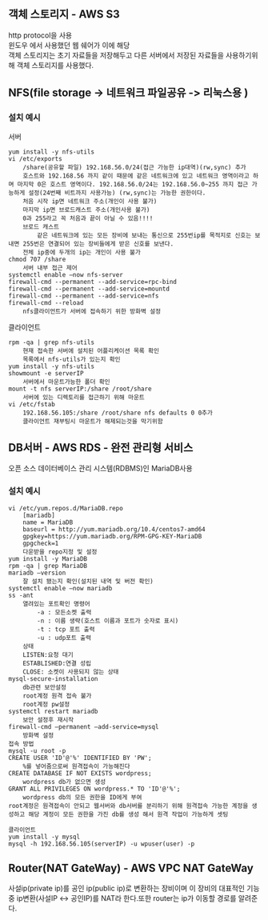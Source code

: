 ## 객체 스토리지 - AWS S3   
http protocol을 사용   
윈도우 에서 사용했던 웹 쉐어가 이에 해당   
객체 스토리지는 초기 자료들을 저장해두고 다른 서버에서 저장된 자료들을 사용하기위해 객체 스토리지를 사용했다.   

## NFS(file storage -> 네트워크 파일공유 -> 리눅스용 )
### 설치 예시
서버

    yum install -y nfs-utils
    vi /etc/exports
        /share(공유할 파일) 192.168.56.0/24(접근 가능한 ip대역)(rw,sync) 추가
        호스트와 192.168.56 까지 같이 때문에 같은 네트워크에 있고 네트워크 영역이라고 하며 마지막 0은 호스트 영역이다. 192.168.56.0/24는 192.168.56.0~255 까지 접근 가능하게 설정(24번째 비트까지 사용가능) (rw,sync)는 가능한 권한이다.
        처음 시작 ip면 네트워크 주소(개인이 사용 불가)
        마지막 ip면 브로드캐스트 주소(개인사용 불가)
        0과 255라고 꼭 처음과 끝이 아닐 수 있음!!!!
        브로드 캐스트
            같은 네트워크에 있는 모든 장비에 보내는 통신으로 255번ip를 목적지로 신호는 보내면 255번은 연결되어 있는 장비들에게 받은 신호를 보낸다.
        전체 ip중에 두개의 ip는 개인이 사용 불가
    chmod 707 /share
        서버 내부 접근 제어
    systemctl enable –now nfs-server
    firewall-cmd --permanent --add-service=rpc-bind
    firewall-cmd --permanent --add-service=mountd
    firewall-cmd --permanent --add-service=nfs
    firewall-cmd --reload
        nfs클라이언트가 서버에 접속하기 위한 방화벽 설정

클라이언트

    rpm -qa | grep nfs-utils
        현재 접속한 서버에 설치된 어플리케이션 목록 확인
        목록에서 nfs-utils가 있는지 확인
    yum install -y nfs-utils
    showmount -e serverIP
        서버에서 마운트가능한 폴더 확인
    mount -t nfs serverIP:/share /root/share
        서버에 있는 디렉토리를 접근하기 위해 마운트
    vi /etc/fstab
        192.168.56.105:/share /root/share nfs defaults 0 0추가
        클라이언트 재부팅시 마운트가 해제되는것을 막기위함

## DB서버 - AWS RDS - 완전 관리형 서비스
오픈 소스 데이터베이스 관리 시스템(RDBMS)인 MariaDB사용

### 설치 예시

    vi /etc/yum.repos.d/MariaDB.repo
        [mariadb]
        name = MariaDB
        baseurl = http://yum.mariadb.org/10.4/centos7-amd64
        gpgkey=https://yum.mariadb.org/RPM-GPG-KEY-MariaDB
        gpgcheck=1
        다운받을 repo지정 및 설정
    yum install -y MariaDB
    rpm -qa | grep MariaDB
    mariadb –version
        잘 설치 됐는지 확인(설치된 내역 및 버전 확인)
    systemctl enable –now mariadb
    ss -ant
        열려있는 포트확인 명령어
            -a : 모든소켓 출력
            -n : 이름 생략(호스트 이름과 포트가 숫자로 표시)
            -t : tcp 포트 출력
            -u : udp포트 출력
        상태
        LISTEN:요청 대기
        ESTABLISHED:연결 성립
        CLOSE: 소켓이 사용되지 않는 상태
    mysql-secure-installation
        db관련 보안설정
        root계정 원격 접속 불가
        root계정 pw설정
    systemctl restart mariadb
        보안 설정후 재시작
    firewall-cmd –permanent –add-service=mysql
        방화벽 설정
    접속 방법
    mysql -u root -p
    CREATE USER 'ID'@'%' IDENTIFIED BY 'PW';
        %를 넣어줌으로써 원격접속이 가능해진다
    CREATE DATABASE IF NOT EXISTS wordpress;
        wordpress db가 없으면 생성
    GRANT ALL PRIVILEGES ON wordpress.* TO 'ID'@'%';
        wordpress db의 모든 권한을 ID에게 부여
    root계정은 원격접속이 안되고 웹서버와 db서버를 분리하기 위해 원격접속 가능한 계정을 생성하고 해당 계정이 모든 권한을 가진 db를 생성 해서 원격 작업이 가능하게 셋팅
    
    클라이언트
    yum install -y mysql
    mysql -h 192.168.56.105(serverIP) -u wpuser(user) -p

## Router(NAT GateWay) - AWS VPC NAT GateWay
사설ip(private ip)를 공인 ip(public ip)로 변환하는 장비이며 이 장비의 대표적인 기능중 ip변환(사설IP <-> 공인IP)를 NAT라 한다.또한 router는 ip가 이동할 경로를 알려준다.